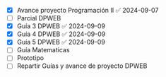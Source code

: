 - [x] Avance proyecto Programación II ✅ 2024-09-07
- [ ] Parcial DPWEB
- [x] Guía 3 DPWEB ✅ 2024-09-09
- [x] Guía 4 DPWEB ✅ 2024-09-09
- [x] Guía 5 DPWEB ✅ 2024-09-09
- [ ] Guía Matematicas 
- [ ] Prototipo
- [ ] Repartir Guías y avance de proyecto DPWEB
